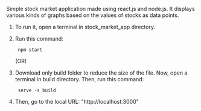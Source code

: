Simple stock market application made using react.js and node.js. It displays various kinds of graphs based on the values of stocks as data points.

1) To run it, open a terminal in stock_market_app directory.

2) Run this command:

        npm start
                                        
      (OR)

1) Download only build folder to reduce the size of the file. Now, open a terminal in build directory. Then, run this command:

        serve -s build

2) Then, go to the local URL: "http://localhost:3000"
